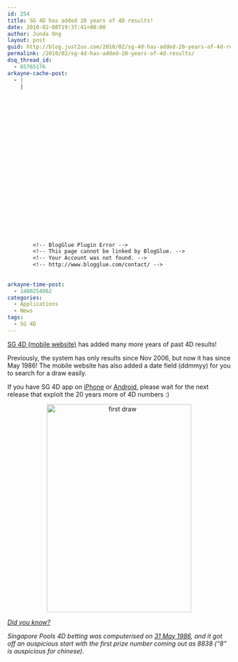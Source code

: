 ```yaml
---
id: 254
title: SG 4D has added 20 years of 4D results!
date: 2010-02-08T19:37:41+00:00
author: Junda Ong
layout: post
guid: http://blog.just2us.com/2010/02/sg-4d-has-added-20-years-of-4d-results/
permalink: /2010/02/sg-4d-has-added-20-years-of-4d-results/
dsq_thread_id:
  - 65765176
arkayne-cache-post:
  - |
    |
        
        
        
        
        
        
        
        
        
        
        
        
        
        
        
        
        
        
        
        
        
        
        
        <!-- BlogGlue Plugin Error -->
        <!-- This page cannot be linked by BlogGlue. -->
        <!-- Your Account was not found. -->
        <!-- http://www.blogglue.com/contact/ -->
        
        
arkayne-time-post:
  - 1400254062
categories:
  - Applications
  - News
tags:
  - SG 4D
---
```

<p align="left">
  <a href="http://sg4d.just2us.com/" onclick="__gaTracker('send', 'event', 'outbound-article', 'http://sg4d.just2us.com/', 'SG 4D (mobile website)');">SG 4D (mobile website)</a> has added many more years of past 4D results!
</p>

<p align="left">
  Previously, the system has only results since Nov 2006, but now it has since May 1986! The mobile website has also added a date field (ddmmyy) for you to search for a draw easily.
</p>

<p align="left">
  If you have SG 4D app on <a href="http://blog.just2us.com/2009/05/sg-4d/" onclick="__gaTracker('send', 'event', 'outbound-article', 'http://blog.just2us.com/2009/05/sg-4d/', 'iPhone');">iPhone</a> or <a href="http://blog.just2us.com/2009/11/sg-4d-now-on-android/" onclick="__gaTracker('send', 'event', 'outbound-article', 'http://blog.just2us.com/2009/11/sg-4d-now-on-android/', 'Android');">Android</a>, please wait for the next release that exploit the 20 years more of 4D numbers :)
</p>

<p align="center">
  <a href="http://sgresult.just2us.com/4d/?date=010186&=Get+Draw" onclick="__gaTracker('send', 'event', 'outbound-article', 'http://sgresult.just2us.com/4d/?date=010186&=Get+Draw', '');"><img title="first draw" style="border-right: 0px; border-top: 0px; display: inline; border-left: 0px; border-bottom: 0px" height="469" alt="first draw" src="http://blog.just2us.com/wp-content/uploads/2010/02/firstdraw1.jpg" width="326" border="0" /></a>
</p>

<a href="http://en.wikipedia.org/wiki/4-Digits" onclick="__gaTracker('send', 'event', 'outbound-article', 'http://en.wikipedia.org/wiki/4-Digits', 'Did you know?');"><em>Did you know?</em></a>

_Singapore Pools 4D betting was computerised on <a href="http://en.wikipedia.org/wiki/4-Digits" onclick="__gaTracker('send', 'event', 'outbound-article', 'http://en.wikipedia.org/wiki/4-Digits', '31 May 1986');">31 May 1986</a>, and it got off an auspicious start with the first prize number coming out as 8838 (“8” is auspicious for chinese)._

<div style="font-size:0px;height:0px;line-height:0px;margin:0;padding:0;clear:both">
</div>